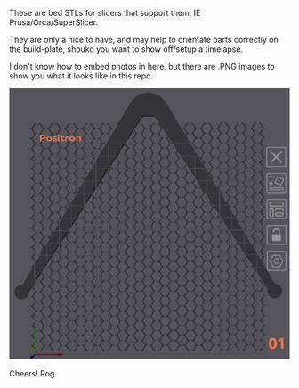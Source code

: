 These are bed STLs for slicers that support them, IE Prusa/Orca/SuperSlicer.

They are only a nice to have, and may help to orientate parts correctly on the build-plate, shoukd you want to show off/setup a timelapse.

I don't know how to embed photos in here, but there are .PNG images to show you what it looks like in this repo.

![The_JourneyMakerPositron_OG](https://github.com/ROG-solutions/Positron/blob/main/Positron/Slicer%20bed%20STLs/Bed%20STL.png)

Cheers!
Rog
